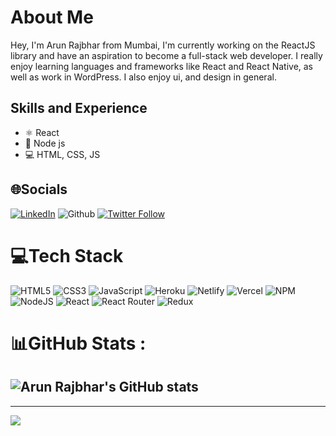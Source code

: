 # About Me
Hey, I'm Arun Rajbhar from Mumbai,
I'm currently working on the ReactJS library and have an aspiration to become a full-stack web developer. I really enjoy learning languages and frameworks like React and React Native, as well as work in WordPress. I also enjoy ui, and design in general. 


## Skills and Experience
* ⚛ React
* 📱 Node js
* 💻 HTML, CSS, JS

## 🌐Socials
[![LinkedIn](https://img.shields.io/badge/LinkedIn-%230077B5.svg?logo=linkedin&logoColor=white)](https://www.linkedin.com/in/arun-rajbhar-11570b216/) 
![Github](https://img.shields.io/github/followers/arunrajbhar123?style=social)
<a href="https://twitter.com/arunrajbhar1998">
 <img alt="Twitter Follow" src="https://img.shields.io/twitter/follow/arunrajbhar1998?style=social">
</a>

# 💻Tech Stack
![HTML5](https://img.shields.io/badge/html5-%23E34F26.svg?style=for-the-badge&logo=html5&logoColor=white) ![CSS3](https://img.shields.io/badge/css3-%231572B6.svg?style=for-the-badge&logo=css3&logoColor=white) ![JavaScript](https://img.shields.io/badge/javascript-%23323330.svg?style=for-the-badge&logo=javascript&logoColor=%23F7DF1E) ![Heroku](https://img.shields.io/badge/heroku-%23430098.svg?style=for-the-badge&logo=heroku&logoColor=white) ![Netlify](https://img.shields.io/badge/netlify-%23000000.svg?style=for-the-badge&logo=netlify&logoColor=#00C7B7) ![Vercel](https://img.shields.io/badge/vercel-%23000000.svg?style=for-the-badge&logo=vercel&logoColor=white) ![NPM](https://img.shields.io/badge/NPM-%23000000.svg?style=for-the-badge&logo=npm&logoColor=white) ![NodeJS](https://img.shields.io/badge/node.js-6DA55F?style=for-the-badge&logo=node.js&logoColor=white) ![React](https://img.shields.io/badge/react-%2320232a.svg?style=for-the-badge&logo=react&logoColor=%2361DAFB) ![React Router](https://img.shields.io/badge/React_Router-CA4245?style=for-the-badge&logo=react-router&logoColor=white) ![Redux](https://img.shields.io/badge/redux-%23593d88.svg?style=for-the-badge&logo=redux&logoColor=white)
# 📊GitHub Stats :

![Arun Rajbhar's GitHub stats](https://github-readme-stats.vercel.app/api?username=arunrajbhar123&show_icons=true&theme=radical)
---


---
<a href="#">
  <img src="https://visitcount.itsvg.in/api?id=arunrajbhar&label=Profile%20Views&color=3&icon=5&pretty=true" />
</a>
